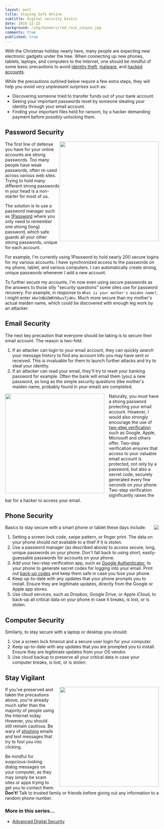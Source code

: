 ```yaml
---
layout: post
title: Staying Safe Online
subtitle: digital security basics
date: 2016-12-22
background: /img/headers/red_rock_canyon.jpg
comments: true
published: true
---
```


With the Christmas holiday nearly here, many people are expecting new electronic gadgets under the tree.  When connecting up new phones, tablets, laptops, and computers to the Internet, one should be mindful of some basic precautions to avoid [identity theft](https://staysafeonline.org/stay-safe-online/protect-your-personal-information/id-theft-and-fraud), [malware](https://staysafeonline.org/stay-safe-online/keep-a-clean-machine/malware-and-botnets), and [hacked accounts](https://staysafeonline.org/stay-safe-online/keep-a-clean-machine/hacked-accounts).

While the precautions outlined below require a few extra steps, they will help you *avoid very unpleasant surprises* such as:

*  Discovering someone tried to transfer funds out of your bank account.
*  Seeing your important passwords reset by someone stealing your identity through your email account.
*  Finding your important files held for ransom, by a hacker demanding payment before possibly unlocking them.


## Password Security
<a href="https://1password.com/"><img style="float:right; width:325px" src="{{site_url}}/img/posts/opsec_basics_1password.jpg"/></a>The first line of defense you have for your online accounts are strong passwords.  Too many people have weak passwords, often re-used across various web sites.  Trying to hold many different strong passwords in your head is a non-starter for most of us.  

The solution is to use a password manager such as [1Password](https://1password.com/) where you only need to remember one strong (long) password, which safe guards all your other strong passwords,  unique for each account.

For example, I'm currently using 1Password to hold nearly 200 secure logins for my various accounts.  I have synchronized access to the passwords on my phone, tablet, and various computers. I can automatically create strong, unique passwords whenever I add a new account.  

To further secure my accounts, I'm now even using secure passwords as the answers to those silly "security questions" some sites use for password recovery.  For example, in response to `What is your mother's maiden name?`, I might enter `46elHBUZWRYHbuxTj4Kv`. Much more secure than my mother's actual maiden name, which could be discovered with enough leg work by an attacker.


## Email Security
The next key precaution that everyone should be taking is to secure their email account.  The reason is two-fold:

1. If an attacker can login to your email account, they can quickly *search* your message history to find any account info you may have sent or received.  This is invaluable for them to launch further attacks and try to steal your identity.
2. If an attacker can read your email, they'll try to reset your banking password for example.  Often the bank will email them (you) a new password, as long as the simple security questions (like mother's maiden name, probably found in your email) are completed.

<a href="https://www.google.ca/landing/2step/"><img style="float:left; width:325px;padding-right:15px" src="{{site_url}}/img/posts/opsec_basics_2step.jpg"/></a> Naturally, you *must* have a strong password protecting your email account.  However, I would also strongly encourage the use of [two-step verification](https://www.google.ca/landing/2step/) such as Google, Apple, Microsoft and others offer.  Two-step verification ensures that access to your valuable email account is protected, not only by a password, but also a secret code, securely generated every few seconds on your phone.  Two-step verification significantly raises the bar for a hacker to access your email. 


## Phone Security
<img style="float:right;padding-left:15px" src="{{site_url}}/img/posts/opsec_basics_phone.jpg"/>Basics to stay secure with a smart phone or tablet these days include:

1. Setting a screen lock code, swipe pattern, or finger print. The data on your phone should *not* available to a thief if it is stolen.
2. Use a password manager (as described above) to access secure, long, unique passwords on your phone.  Don't fall back to using short, easily-guessable passwords for accounts on your phone.
3. Add your two-step verification app, such as [Google Authenticator](https://support.google.com/accounts/answer/1066447?hl=en), to your phone to generate secret codes for logging into your email.  Print out [back-up codes](https://support.google.com/accounts/answer/1187538) and keep them safe in case you lose your phone.
4. Keep up-to-date with any updates that your phone prompts you to install.  Ensure they are legitimate updates, directly from the Google or Apple app stores.
5. Use cloud services, such as Dropbox, Google Drive, or Apple iCloud, to back-up all critical data on your phone in case it breaks, is lost, or is stolen.

## Computer Security
Similarly, to stay secure with a laptop or desktop you should:

1. Use a screen lock timeout and a secure user login for your computer.
2. Keep up-to-date with any updates that you are prompted you to install.  Ensure they are legitimate updates from your OS vendor.
5. Use cloud backup to preserve all your critical data in case your computer breaks, is lost, or is stolen.   

## Stay Vigilant
<img style="float:right; width:325px;padding-left:15px" src="{{site_url}}/img/posts/opsec_basics_thief.png"/>If you've preserved and taken the precautions above, you're already much safer than the majority of people using the Internet today.  However, you should still remain cautious.  Be wary of [phishing](https://en.wikipedia.org/wiki/Phishing) emails and text messages that try to fool you into clicking.  

Be mindful for suspcious-looking dialog messages on your computer, as they may simply be scam sites or apps trying to get you to contact them.  **Don't!**  Talk to trusted family or friends before giving out any information to a random phone number.
 
### More in this series...
* [Advanced Digital Security](/2017/01/17/opsec_advanced/)